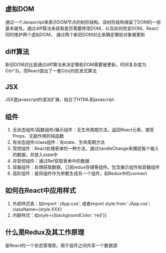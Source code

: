 #

## 虚拟DOM

通过一个Javascript来表示DOM节点的树形结构。该树形结构保留了DOM的一些基本属性。通过diff算法来获取是否需要修改DOM，以及如何改变DOM。React同时维护两个虚拟DOM， 通过两个新旧DOM对比来确定哪些对象被更新

## diff算法

新旧DOM对比是通过diff算法来决定哪些DOM需要被更新。时间复杂度为O(n^3)。而React提出了一套O(n)的启发式算法

## JSX

JSX是javascript的语法扩展，结合了HTML和javascript.

## 组件

1. 无状态组件/函数组件/展示组件：无生命周期方法，返回React元素，接受Props、无副作用的纯函数
2. 有状态组件/class组件：有state、生命周期方法
3. 受控组件：React处理表单的一种方法，通过handleChange来捕捉每个输入的数据，并放入state中
4. 非受控组件：通过Ref获取表单中的数据
5. 容器组件：处理获取数据、订阅redux存储等组件。包含展示组件和容器组件
6. 高阶组件：是将组件作为参数生成另一个组件。如Redux中的connect

## 如何在React中应用样式

1. 外部样式表：如import './App.css'; 或者import style from './App.css'; className={style.XXX}
2. 内联样式：如style={{backgroundColor: 'red'}}

## 什么是Redux及其工作原理

是React的一个状态管理库。用于组件之间共享一个数据源
